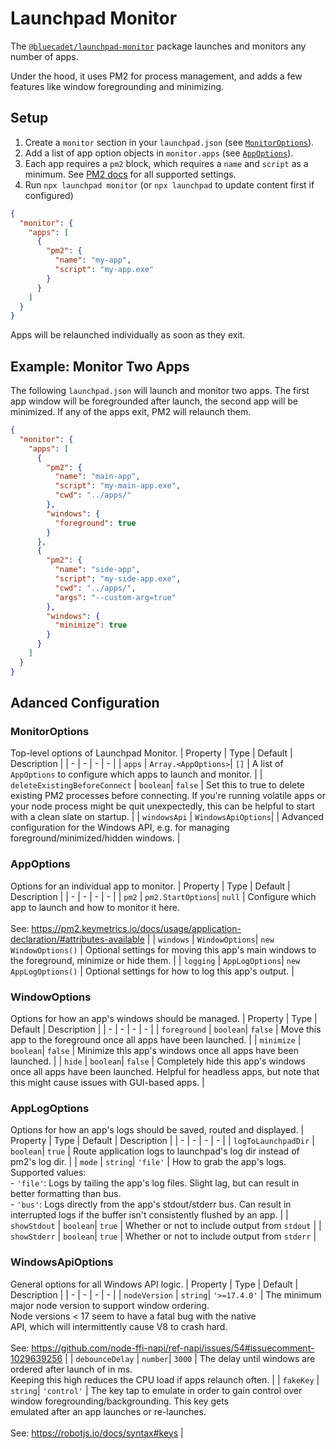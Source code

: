 # Launchpad Monitor

The [`@bluecadet/launchpad-monitor`](https://www.npmjs.com/package/@bluecadet/launchpad-monitor) package launches and monitors any number of apps.

Under the hood, it uses PM2 for process management, and adds a few features like window foregrounding and minimizing.

## Setup

1. Create a `monitor` section in your `launchpad.json` (see [`MonitorOptions`](#MonitorOptions)).
2. Add a list of app option objects in `monitor.apps` (see [`AppOptions`](#AppOptions)).
3. Each app requires a `pm2` block, which requires a `name` and `script` as a minimum. See [PM2 docs](https://pm2.keymetrics.io/docs/usage/application-declaration/#attributes-available) for all supported settings.
4. Run `npx launchpad monitor` (or `npx launchpad` to update content first if configured)

```json
{
  "monitor": {
    "apps": [
      {
        "pm2": {
          "name": "my-app",
          "script": "my-app.exe"
        }
      }
    ]
  }
}
```

Apps will be relaunched individually as soon as they exit.

## Example: Monitor Two Apps

The following `launchpad.json` will launch and monitor two apps. The first app window will be foregrounded after launch, the second app will be minimized. If any of the apps exit, PM2 will relaunch them.

```json
{
  "monitor": {
    "apps": [
      {
        "pm2": {
          "name": "main-app",
          "script": "my-main-app.exe",
          "cwd": "../apps/"
        },
        "windows": {
          "foreground": true
        }
      },
      {
        "pm2": {
          "name": "side-app",
          "script": "my-side-app.exe",
          "cwd": "../apps/",
          "args": "--custom-arg=true"
        },
        "windows": {
          "minimize": true
        }
      }
    ]
  }
}
```

## Adanced Configuration

###  MonitorOptions
Top-level options of Launchpad Monitor.
| Property | Type | Default | Description |
| - | - | - | - |
| <a name="module_monitor-options.MonitorOptions+apps">`apps`</a> |  <code>Array.&lt;AppOptions&gt;</code>|  <code>[]</code>  | A list of `AppOptions` to configure which apps to launch and monitor. |
| <a name="module_monitor-options.MonitorOptions+deleteExistingBeforeConnect">`deleteExistingBeforeConnect`</a> |  <code>boolean</code>|  <code>false</code>  | Set this to true to delete existing PM2 processes before connecting. If you're running volatile apps or your node process might be quit unexpectedly, this can be helpful to start with a clean slate on startup. |
| <a name="module_monitor-options.MonitorOptions+windowsApi">`windowsApi`</a> |  <code>WindowsApiOptions</code>|  | Advanced configuration for the Windows API, e.g. for managing foreground/minimized/hidden windows. |

###  AppOptions
Options for an individual app to monitor.
| Property | Type | Default | Description |
| - | - | - | - |
| <a name="module_monitor-options.AppOptions+pm2">`pm2`</a> |  <code>pm2.StartOptions</code>|  <code>null</code>  | Configure which app to launch and how to monitor it here.<br><br>See: https://pm2.keymetrics.io/docs/usage/application-declaration/#attributes-available
 |
| <a name="module_monitor-options.AppOptions+windows">`windows`</a> |  <code>WindowOptions</code>|  <code>new WindowOptions()</code>  | Optional settings for moving this app's main windows to the foreground, minimize or hide them. |
| <a name="module_monitor-options.AppOptions+logging">`logging`</a> |  <code>AppLogOptions</code>|  <code>new AppLogOptions()</code>  | Optional settings for how to log this app's output. |

###  WindowOptions
Options for how an app's windows should be managed.
| Property | Type | Default | Description |
| - | - | - | - |
| <a name="module_monitor-options.WindowOptions+foreground">`foreground`</a> |  <code>boolean</code>|  <code>false</code>  | Move this app to the foreground once all apps have been launched. |
| <a name="module_monitor-options.WindowOptions+minimize">`minimize`</a> |  <code>boolean</code>|  <code>false</code>  | Minimize this app's windows once all apps have been launched. |
| <a name="module_monitor-options.WindowOptions+hide">`hide`</a> |  <code>boolean</code>|  <code>false</code>  | Completely hide this app's windows once all apps have been launched. Helpful for headless apps, but note that this might cause issues with GUI-based apps. |

###  AppLogOptions
Options for how an app's logs should be saved, routed and displayed.
| Property | Type | Default | Description |
| - | - | - | - |
| <a name="module_monitor-options.AppLogOptions+logToLaunchpadDir">`logToLaunchpadDir`</a> |  <code>boolean</code>|  <code>true</code>  | Route application logs to launchpad's log dir instead of pm2's log dir. |
| <a name="module_monitor-options.AppLogOptions+mode">`mode`</a> |  <code>string</code>|  <code>'file'</code>  | How to grab the app's logs. Supported values:<br>- `'file'`: Logs by tailing the app's log files. Slight lag, but can result in better formatting than bus.<br>- `'bus'`: Logs directly from the app's stdout/stderr bus. Can result in interrupted logs if the buffer isn't consistently flushed by an app. |
| <a name="module_monitor-options.AppLogOptions+showStdout">`showStdout`</a> |  <code>boolean</code>|  <code>true</code>  | Whether or not to include output from `stdout` |
| <a name="module_monitor-options.AppLogOptions+showStderr">`showStderr`</a> |  <code>boolean</code>|  <code>true</code>  | Whether or not to include output from `stderr` |


###  WindowsApiOptions
General options for all Windows API logic.
| Property | Type | Default | Description |
| - | - | - | - |
| <a name="module_monitor-options.WindowsApiOptions+nodeVersion">`nodeVersion`</a> |  <code>string</code>|  <code>'>=17.4.0'</code>  | The minimum major node version to support window ordering.<br>Node versions < 17 seem to have a fatal bug with the native<br>API, which will intermittently cause V8 to crash hard.<br><br>See: https://github.com/node-ffi-napi/ref-napi/issues/54#issuecomment-1029639256
 |
| <a name="module_monitor-options.WindowsApiOptions+debounceDelay">`debounceDelay`</a> |  <code>number</code>|  <code>3000</code>  | The delay until windows are ordered after launch of in ms.<br>Keeping this high reduces the CPU load if apps relaunch often. |
| <a name="module_monitor-options.WindowsApiOptions+fakeKey">`fakeKey`</a> |  <code>string</code>|  <code>'control'</code>  | The key tap to emulate in order to gain control over<br>window foregrounding/backgrounding. This key gets<br>emulated after an app launches or re-launches.<br><br>See: https://robotjs.io/docs/syntax#keys
 |
